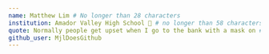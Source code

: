 ```yaml
---
name: Matthew Lim # No longer than 28 characters
institution: Amador Valley High School 🚩 # no longer than 58 characters
quote: Normally people get upset when I go to the bank with a mask on # no longer than 100 characters, avoid using quotes(") to guarantee the format remains the same.
github_user: MjlDoesGithub
---
```

